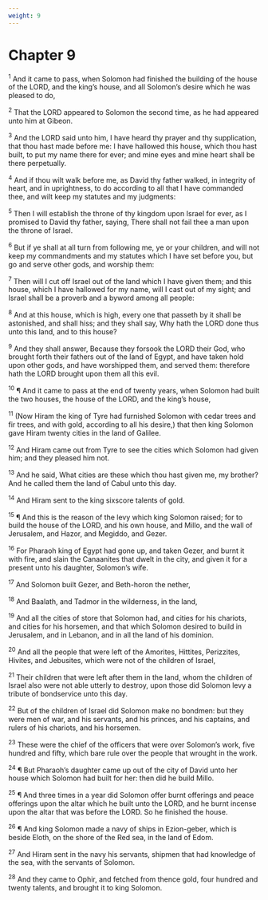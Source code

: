 ```yaml
---
weight: 9
---
```


# Chapter 9

<sup>1</sup> And it came to pass, when Solomon had finished the building of the house of the LORD, and the king’s house, and all Solomon’s desire which he was pleased to do, 

<sup>2</sup> That the LORD appeared to Solomon the second time, as he had appeared unto him at Gibeon. 

<sup>3</sup> And the LORD said unto him, I have heard thy prayer and thy supplication, that thou hast made before me: I have hallowed this house, which thou hast built, to put my name there for ever; and mine eyes and mine heart shall be there perpetually. 

<sup>4</sup> And if thou wilt walk before me, as David thy father walked, in integrity of heart, and in uprightness, to do according to all that I have commanded thee, and wilt keep my statutes and my judgments: 

<sup>5</sup> Then I will establish the throne of thy kingdom upon Israel for ever, as I promised to David thy father, saying, There shall not fail thee a man upon the throne of Israel. 

<sup>6</sup> But if ye shall at all turn from following me, ye or your children, and will not keep my commandments and my statutes which I have set before you, but go and serve other gods, and worship them: 

<sup>7</sup> Then will I cut off Israel out of the land which I have given them; and this house, which I have hallowed for my name, will I cast out of my sight; and Israel shall be a proverb and a byword among all people: 

<sup>8</sup> And at this house, which is high, every one that passeth by it shall be astonished, and shall hiss; and they shall say, Why hath the LORD done thus unto this land, and to this house? 

<sup>9</sup> And they shall answer, Because they forsook the LORD their God, who brought forth their fathers out of the land of Egypt, and have taken hold upon other gods, and have worshipped them, and served them: therefore hath the LORD brought upon them all this evil. 

<sup>10</sup> ¶ And it came to pass at the end of twenty years, when Solomon had built the two houses, the house of the LORD, and the king’s house, 

<sup>11</sup> (Now Hiram the king of Tyre had furnished Solomon with cedar trees and fir trees, and with gold, according to all his desire,) that then king Solomon gave Hiram twenty cities in the land of Galilee. 

<sup>12</sup> And Hiram came out from Tyre to see the cities which Solomon had given him; and they pleased him not. 

<sup>13</sup> And he said, What cities are these which thou hast given me, my brother? And he called them the land of Cabul unto this day. 

<sup>14</sup> And Hiram sent to the king sixscore talents of gold. 

<sup>15</sup> ¶ And this is the reason of the levy which king Solomon raised; for to build the house of the LORD, and his own house, and Millo, and the wall of Jerusalem, and Hazor, and Megiddo, and Gezer. 

<sup>16</sup> For Pharaoh king of Egypt had gone up, and taken Gezer, and burnt it with fire, and slain the Canaanites that dwelt in the city, and given it for a present unto his daughter, Solomon’s wife. 

<sup>17</sup> And Solomon built Gezer, and Beth-horon the nether, 

<sup>18</sup> And Baalath, and Tadmor in the wilderness, in the land, 

<sup>19</sup> And all the cities of store that Solomon had, and cities for his chariots, and cities for his horsemen, and that which Solomon desired to build in Jerusalem, and in Lebanon, and in all the land of his dominion. 

<sup>20</sup> And all the people that were left of the Amorites, Hittites, Perizzites, Hivites, and Jebusites, which were not of the children of Israel, 

<sup>21</sup> Their children that were left after them in the land, whom the children of Israel also were not able utterly to destroy, upon those did Solomon levy a tribute of bondservice unto this day. 

<sup>22</sup> But of the children of Israel did Solomon make no bondmen: but they were men of war, and his servants, and his princes, and his captains, and rulers of his chariots, and his horsemen. 

<sup>23</sup> These were the chief of the officers that were over Solomon’s work, five hundred and fifty, which bare rule over the people that wrought in the work. 

<sup>24</sup> ¶ But Pharaoh’s daughter came up out of the city of David unto her house which Solomon had built for her: then did he build Millo. 

<sup>25</sup> ¶ And three times in a year did Solomon offer burnt offerings and peace offerings upon the altar which he built unto the LORD, and he burnt incense upon the altar that was before the LORD. So he finished the house. 

<sup>26</sup> ¶ And king Solomon made a navy of ships in Ezion-geber, which is beside Eloth, on the shore of the Red sea, in the land of Edom. 

<sup>27</sup> And Hiram sent in the navy his servants, shipmen that had knowledge of the sea, with the servants of Solomon. 

<sup>28</sup> And they came to Ophir, and fetched from thence gold, four hundred and twenty talents, and brought it to king Solomon. 


